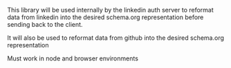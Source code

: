 This library will be used internally by the linkedin auth server to reformat data from linkedin into the desired schema.org representation before sending back to the client.

It will also be used to reformat data from github into the desired schema.org representation

Must work in node and browser environments
